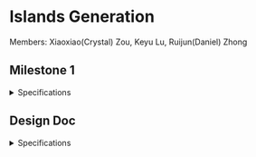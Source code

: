 # Islands Generation

Members: Xiaoxiao(Crystal) Zou, Keyu Lu, Ruijun(Daniel) Zhong

## Milestone 1

<details>
  <summary> Specifications </summary>
  
  ## Island Object Generation (Xiaoxiao(Crystal) Zou)
  ### Objective:
  The primary goal of Milestone 1 was to craft a realistic and visually captivating island environment in Houdini. This involved a series of intricate procedures aimed at simulating natural terrain and elements.
  ![Milestone1 Island](https://github.com/Cryszzz/final-project/blob/main/images/Milestone1%20Island.png)
  
  ### Implementation:
  The journey began with the creation of the main island. Here, I employed node point jitter to shape the terrain, followed by a refinement of node displays for enhanced visualization. To bring the main island to fruition, I employed a color gradient, utilizing it to drive mesh displacement, thereby laying down a foundation for the subsequent stages.

  The process then moved to the construction of a Druid Stone Circle, a task that allowed me to delve into the Houdini boolean tools. These tools facilitated complex operations including carving and merging geometries. The placement of the stones was achieved through the strategic use of a copy stamp node, pivotal for imparting a randomized yet coherent appearance to each stone. This phase included the arrangement of stones in a grid circle pattern, crafting a basic stone box shape, and applying boolean operations. The process was further refined by subdividing nodes, adjusting transform modes, adding surface noise, and incorporating elements of randomness to infuse the circle with a touch of authenticity and depth.

  Next, I focused on crafting a small stone wall that would gracefully trace along a curve.The key step in this process was the alignment of the normals with the curve, ensuring a natural flow and contouring of the wall. I achieved the desired randomization through the strategic use of a Group Expression node, complemented by a series of adjustments in the viewport, curve type modifications, segment length fine-tuning, jitter settings optimization, and precise definition of curve tangents. The culmination of these efforts was a stone wall that was not only randomized in its placement but also perfectly attuned to the island's topography.

  The final task in this milestone was the creation of vines. Initially, I experimented with a scatter node and a foreach loop, seeking a method that offered precise control and intricate detailing. However, encountering challenges with this approach, I transitioned to a hair simulation method, which proved to be a more effective and efficient solution. This successful implementation, however, is not the end of the journey. I am committed to revisiting and refining the initial foreach loop method, aiming to further perfect this technique in future project iterations for more realistic effect.
  ![]()

  ## Cloud Simulation (Keyu Lu)
  ### Objective:
  The primary objective of this milestone was to develop a dynamic cloud simulation that realistically mimics the movement, merging, and interaction of clouds in a natural environment.
  
  ### Approach and Technologies Used:
  To achieve this, I employed  Houdini metaball to simulate the dynamic behavior of clouds. This method allowed for the creation of clouds that not only move fluidly but also interact with each other in a natural way, such as merging or bouncing off each other.
  
  ### Fine-Tuning Details:
  **Mountain Noise Integration**: To add a touch of realism, I incorporated mountain noise node. This addition helps in simulating how clouds interact with mountainous terrain, effectively changing their shape and movement patterns.
  **Cloud Noise Enhancement**: To further refine the cloud's appearance, I added Houdini cloud noise. This ensures that each cloud has a unique, lifelike texture, enhancing the overall visual appeal.
  
  ### Demonstration and Insights:
  To showcase the results of this milestone, a demo video is provided below. The video highlights the dynamic cloud simulation in action, showcasing the realistic movement and interactions of the clouds. It offers a glimpse into the intricate details and the level of realism achieved through the combination of metaballs, noise algorithms, and Houdini's advanced capabilities.

  **Click on the Image below to checkout the demo video, or [watch it here](https://vimeo.com/884540553):** 
  [![Cloud Simulation Demo](https://github.com/Cryszzz/final-project/blob/main/566%20Milestone%201%20Cloud.jpeg)](https://vimeo.com/884540553)

  # Island Map Generation (Ruijun(Daniel) Zhong)
  ### Objective:
  The objective is to create a randomly generated map with unique island shapes and sizes, utilizing the wave function collapse method. The core concept is to generate a map pattern where each island's characteristics are determined by the underlying pattern.
  ![](./images/milestone1_demo_daniel2.png)
  ![](./images/milestone1_demo_daniel3.png)
  ### implementation:
  To begin, I crafted a pattern texture in Photoshop, meticulously arranging pixels to simulate a distinct pattern. This custom pattern serves as the foundation for the map generation process. The map generation leverages the wave function collapse node, which uses the created pattern as a base to spawn a diverse range of island shapes and sizes using following information & algorithm:
  * Area Calculation: The area of the grid cell is determined.
  * Radius Computation: Using the area, the radius for a torus that fits this area is calculated.
  * Center Positioning: The center of the grid cell is computed by averaging the positions of the cell's points.
  * Island Spawn: Create new primitives from the second input and position to the center. Calculate the size and characteristics based on grid area and radius.
  ![](./images/milestone1_demo_daniel.png)
  ![](./images/milestone1_demo_daniel1.png)

</details>

## Design Doc

<details>
  <summary> Specifications </summary>
  
  ## Introduction:

  Our project is motivated by the grandeur and ever-changing nature of landscapes, particularly those shaped by the elemental forces of nature such as islands. By procedurally generating islands, we aim to encapsulate the beauty of randomness and the complexity of natural phenomena. 

  ## Goal:

  We intend to achieve a robust procedural island generator system that is dynamic, visually appealing, and varied. Our system will not only generate islands but also simulate accompanying environmental elements like clouds, wave patterns, and ecological aspects like birds. This system could serve as a powerful tool for game development, film, and environmental simulation.

  ## Inspiration/reference: 

  We are inspired by the procedural generation techniques used in game development, such as those seen in "No Man's Sky" and "Minecraft," as well as the rich, complex simulations found in film CGI. We wish that we can create this realistic and visually stunning environment for our audiences. 

  ![](./images/image0.png)
  ![](./images/image1.png)
  ![](./images/image2.png)

  ## Features:
  - Cloud simulation
  - Floating + Animated islands
  - Lighting Effect 
  - Advanced features
      - Port it to Unity for rendering
      - Birds flying around islands
      - Waterfall and lakes on islands

  ## Timeline:

  - Milestone 1 (11/15 7 days): 
      - Main Features working individually on houdini
      - cloud (Keyu)
      - island (Crystal)
      - map (Daniel)
  - Milestone 2 (11/27 12 days):
      - Merge three main features on houdini (Crystal)
      - Lighting effect (Keyu)
      - Birds implmentation in Unity (Daniel)
  - Milestone 3 (12/5 8 days):
      - Polish (Together)
      - Merge everything in Unity for demo (Together)
  ## Techniques:

  We will do our islands generations on Houdini 
  - Map Generation:
    - Wave Function Collapse(Labs WFC Initalize Grid in Houdini)
  - Individual Island Generation:
    - Vines (hair simulation)
    - Water/ Waterfall(fluid particle simulation)
  - Cloud:
    - VBD node 
  - Birds:
    - Flocking system 
    - birds animation

</details>

